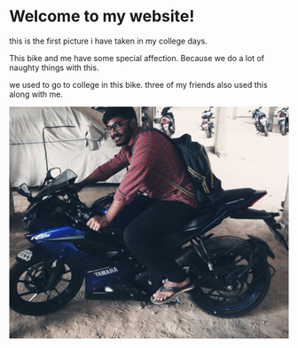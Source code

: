 # Welcome to my website!

this is the first picture i have taken in my college days. 

This bike and me have some special affection. Because we do a lot of naughty things with this.

we used to go to college in this bike. three of my friends also used this along with me.

![this is my first enjoyment](sathwik.jpg)



